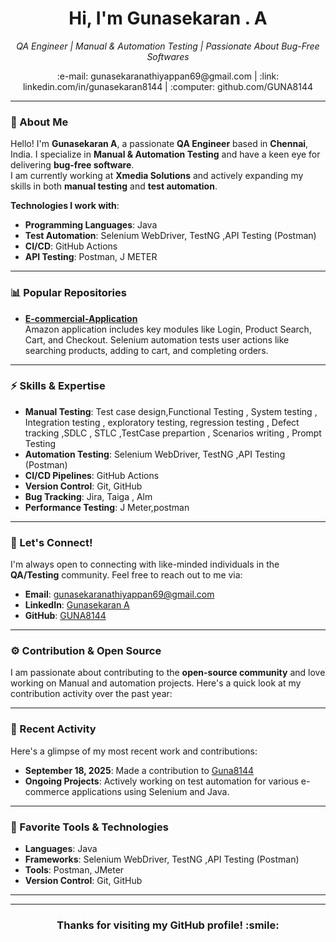 <h1 align="center">Hi, I'm Gunasekaran . A </h1>
<p align="center">
  <em>QA Engineer | Manual & Automation Testing  | Passionate About Bug-Free Softwares</em>
</p>

<p align="center">
  <a href="mailto:your-email@example.com" style="text-decoration:none;">:e-mail: gunasekaranathiyappan69@gmail.com</a> |
  <a href="https://linkedin.com/in/gunasekaran8144" target="_blank" style="text-decoration:none;">:link: linkedin.com/in/gunasekaran8144</a> |
  <a href="https://github.com/GUNA8144" target="_blank" style="text-decoration:none;">:computer: github.com/GUNA8144</a>
</p>

---

### :bust_in_silhouette: About Me

Hello! I'm **Gunasekaran A**, a passionate **QA Engineer** based in **Chennai**, India. I specialize in **Manual & Automation Testing** and have a keen eye for delivering **bug-free software**.  
I am currently working at **Xmedia Solutions** and actively expanding my skills in both **manual testing** and **test automation**.

**Technologies I work with**:
- **Programming Languages**: Java
- **Test Automation**: Selenium WebDriver, TestNG ,API Testing (Postman)
- **CI/CD**:  GitHub Actions
- **API Testing**: Postman, J METER



---

### :bar_chart: Popular Repositories

- **[E-commercial-Application](https://github.com/GUNA8144/Amazon-Ecommerce-Automation-Scripts)**  
 Amazon application includes key modules like Login, Product Search, Cart, and Checkout. Selenium automation tests user actions like searching products, adding to cart, and completing orders.

---

### :zap: Skills & Expertise

- **Manual Testing**: Test case design,Functional Testing , System testing , Integration testing , exploratory testing, regression testing , Defect tracking ,SDLC , STLC ,TestCase prepartion , Scenarios writing , Prompt Testing
- **Automation Testing**: Selenium WebDriver, TestNG ,API Testing (Postman)
- **CI/CD Pipelines**:  GitHub Actions
- **Version Control**: Git, GitHub
- **Bug Tracking**: Jira, Taiga , Alm
- **Performance Testing**: J Meter,postman

---

### :memo: Let's Connect!

I'm always open to connecting with like-minded individuals in the **QA/Testing** community. Feel free to reach out to me via:

- **Email**: [gunasekaranathiyappan69@gmail.com](mailto:gunasekaranathiyappan69@gmail.com)
- **LinkedIn**: [Gunasekaran A](https://linkedin.com/in/gunasekaran8144)
- **GitHub**: [GUNA8144](https://github.com/GUNA8144)

---

### :gear: Contribution & Open Source

I am passionate about contributing to the **open-source community** and love working on Manual and  automation projects. Here's a quick look at my contribution activity over the past year:



---

### :scroll: Recent Activity

Here's a glimpse of my most recent work and contributions:

- **September 18, 2025**: Made a contribution to [Guna8144](https://github.com/GUNA8144/Guna8144)
- **Ongoing Projects**: Actively working on test automation for various e-commerce applications using Selenium and Java.

---

### :bookmark_tabs: Favorite Tools & Technologies

- **Languages**: Java
- **Frameworks**: Selenium WebDriver, TestNG ,API Testing (Postman) 
- **Tools**: Postman, JMeter 
- **Version Control**: Git, GitHub

---



---

<h3 align="center">Thanks for visiting my GitHub profile! :smile:</h3>
